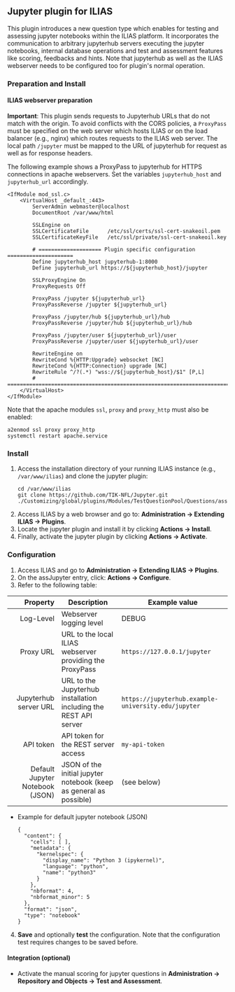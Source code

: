 ## Jupyter plugin for ILIAS

This plugin introduces a new question type which enables for testing and assessing jupyter notebooks within the ILIAS platform.
It incorporates the communication to arbitrary jupyterhub servers executing the jupyter notebooks, internal database operations and test and assessment features like scoring, feedbacks and hints.
Note that jupyterhub as well as the ILIAS webserver needs to be configured too for plugin's normal operation.

### Preparation and Install

#### ILIAS webserver preparation
__Important__: This plugin sends requests to Jupyterhub URLs that do not match with the origin.
To avoid conflicts with the CORS policies, a `ProxyPass` must be specified on the web server which hosts ILIAS or on the load balancer (e.g., nginx) which routes requests to the ILIAS web server.
The local path `/jupyter` must be mapped to the URL of jupyterhub for request as well as for response headers.

The following example shows a ProxyPass to jupyterhub for HTTPS connections in apache webservers.
Set the variables `jupyterhub_host` and `jupyterhub_url` accordingly.

```apacheconf
<IfModule mod_ssl.c>
    <VirtualHost _default_:443>
        ServerAdmin webmaster@localhost
        DocumentRoot /var/www/html
        
        SSLEngine on
        SSLCertificateFile      /etc/ssl/certs/ssl-cert-snakeoil.pem
        SSLCertificateKeyFile   /etc/ssl/private/ssl-cert-snakeoil.key
		
        # ==================== Plugin specific configuration =====================
        Define jupyterhub_host jupyterhub-1:8000
        Define jupyterhub_url https://${jupyterhub_host}/jupyter 
        
        SSLProxyEngine On
        ProxyRequests Off
        
        ProxyPass /jupyter ${jupyterhub_url}
        ProxyPassReverse /jupyter ${jupyterhub_url}
        
        ProxyPass /jupyter/hub ${jupyterhub_url}/hub
        ProxyPassReverse /jupyter/hub ${jupyterhub_url}/hub
        
        ProxyPass /jupyter/user ${jupyterhub_url}/user
        ProxyPassReverse /jupyter/user ${jupyterhub_url}/user
        
        RewriteEngine on
        RewriteCond %{HTTP:Upgrade} websocket [NC]
        RewriteCond %{HTTP:Connection} upgrade [NC]
        RewriteRule ^/?(.*) "wss://${jupyterhub_host}/$1" [P,L]
        # ========================================================================
    </VirtualHost>
</IfModule>
```

Note that the apache modules `ssl`, `proxy` and `proxy_http` must also be enabled:
```
a2enmod ssl proxy proxy_http
systemctl restart apache.service
```

### Install
1. Access the installation directory of your running ILIAS instance (e.g.,  `/var/www/ilias`) and clone the jupyter plugin:
    ```
    cd /var/www/ilias
    git clone https://github.com/TIK-NFL/Jupyter.git ./Customizing/global/plugins/Modules/TestQuestionPool/Questions/assJupyter
    ```
2. Access ILIAS by a web browser and go to:  **Administration  →  Extending ILIAS  →  Plugins**.
3. Locate the jupyter plugin and install it by clicking **Actions → Install**.
4. Finally, activate the jupyter plugin by clicking **Actions → Activate**.

### Configuration
1. Access ILIAS and go to  **Administration  →  Extending ILIAS  →  Plugins**.
2. On the  assJupyter  entry, click:  **Actions  →  Configure**.
3. Refer to the following table:
    
|                        Property | Description                                                        | Example value                                       |
|--------------------------------:|--------------------------------------------------------------------|-----------------------------------------------------|
|                       Log-Level | Webserver logging level                                            | DEBUG                                               |
|                       Proxy URL | URL to the local ILIAS webserver providing the ProxyPass           | `https://127.0.0.1/jupyter`                         |
|           Jupyterhub server URL | URL to the Jupyterhub installation including the REST API server   | `https://jupyterhub.example-university.edu/jupyter` |
|                       API token | API token for the REST server access                               | `my-api-token`                                      |
| Default Jupyter Notebook (JSON) | JSON of the initial jupyter notebook (keep as general as possible) | (see below)                                         |

- Example for default jupyter notebook (JSON)
   ```
   {
     "content": {
       "cells": [ ],
       "metadata": {
         "kernelspec": {
           "display_name": "Python 3 (ipykernel)",
           "language": "python",
           "name": "python3"
         }
       },
       "nbformat": 4,
       "nbformat_minor": 5
     },
     "format": "json",
     "type": "notebook"
   }
   ```
4. **Save** and optionally **test** the configuration. Note that the configuration test requires changes to be saved before.

#### Integration (optional)
- Activate the manual scoring for jupyter questions in **Administration → Repository and Objects → Test and Assessment**.